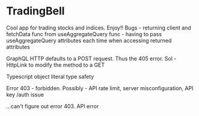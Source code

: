 # TradingBell
Cool app for trading stocks and indices.
Enjoy!! 
Bugs - returning client and fetchData func from useAggregateQuery func
     - having to pass useAggregateQuery attributes each time when accessing returned attributes
        

GraphQL HTTP defaults to a POST request.
Thus the 405 error. 
Sol - HttpLink to modify the method to a GET

Typescript object literal type safety 

Error 403 - forbidden. Possibly - API rate limit, server misconfiguration, API key /auth issue 

...can't figure out error 403. API error